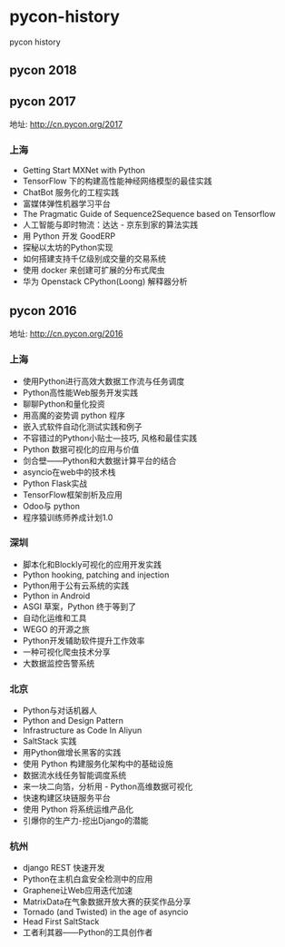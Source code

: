 # pycon-history
pycon history


## pycon 2018


## pycon 2017

地址: http://cn.pycon.org/2017


### 上海

- Getting Start MXNet with Python
- TensorFlow 下的构建高性能神经网络模型的最佳实践
- ChatBot 服务化的工程实践
- 富媒体弹性机器学习平台
- The Pragmatic Guide of Sequence2Sequence based on Tensorflow
- 人工智能与即时物流：达达 - 京东到家的算法实践
- 用 Python 开发 GoodERP
- 探秘以太坊的Python实现
- 如何搭建支持千亿级别成交量的交易系统
- 使用 docker 来创建可扩展的分布式爬虫
- 华为 Openstack CPython(Loong) 解释器分析

## pycon 2016

地址: http://cn.pycon.org/2016

### 上海

- 使用Python进行高效大数据工作流与任务调度
- Python高性能Web服务开发实践
- 聊聊Python和量化投资
- 用高魔的姿势调 python 程序
- 嵌入式软件自动化测试实践和例子
- 不容错过的Python小贴士—技巧, 风格和最佳实践
- Python 数据可视化的应用与价值
- 剑合壁——Python和大数据计算平台的结合
- asyncio在web中的技术栈
- Python Flask实战
- TensorFlow框架剖析及应用
- Odoo与 python
- 程序猿训练师养成计划1.0

### 深圳

- 脚本化和Blockly可视化的应用开发实践
- Python hooking, patching and injection
- Python用于公有云系统的实践
- Python in Android
- ASGI 草案，Python 终于等到了
- 自动化运维和工具
- WEGO 的开源之旅
- Python开发辅助软件提升工作效率
- 一种可视化爬虫技术分享
- 大数据监控告警系统


### 北京

- Python与对话机器人
- Python and Design Pattern
- Infrastructure as Code In Aliyun
- SaltStack 实践
- 用Python做增长黑客的实践
- 使用 Python 构建服务化架构中的基础设施
- 数据流水线任务智能调度系统
- 来一块二向箔，分析用 - Python高维数据可视化
- 快速构建区块链服务平台
- 使用 Python 将系统运维产品化
- 引爆你的生产力-挖出Django的潜能


### 杭州

- django REST 快速开发
- Python在主机白盒安全检测中的应用
- Graphene让Web应用迭代加速
- MatrixData在气象数据开放大赛的获奖作品分享
- Tornado (and Twisted) in the age of asyncio
- Head First SaltStack
- 工者利其器——Python的工具创作者
